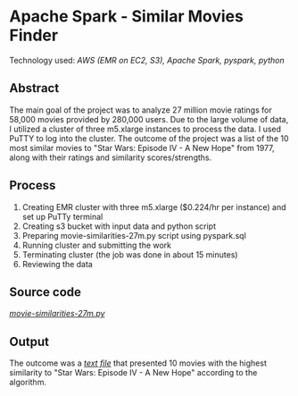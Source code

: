 # Apache Spark - Similar Movies Finder

Technology used: *AWS (EMR on EC2, S3), Apache Spark, pyspark, python*

## Abstract

The main goal of the project was to analyze 27 million movie ratings for 58,000 movies provided by 280,000 users.
Due to the large volume of data, I utilized a cluster of three m5.xlarge instances to process the data.
I used PuTTY to log into the cluster. The outcome of the project was a list of the 10 most similar
movies to "Star Wars: Episode IV - A New Hope" from 1977, along with their ratings and similarity scores/strengths.

## Process

1. Creating EMR cluster with three m5.xlarge ($0.224/hr per instance) and set up PuTTy terminal
2. Creating s3 bucket with input data and python script
3. Preparing movie-similarities-27m.py script using pyspark.sql
4. Running cluster and submitting the work
5. Terminating cluster (the job was done in about 15 minutes)
6. Reviewing the data


## Source code

[*movie-similarities-27m.py*](https://github.com/lucjankonopka/spark-movielens/blob/main/movie-similarities-27m.py)

## Output

The outcome was a
[*text file*](https://github.com/lucjankonopka/spark-movielens/blob/main/similar_movies.txt)
that presented 10 movies with the highest similarity to "Star Wars: Episode IV - A New Hope" according to the algorithm.
